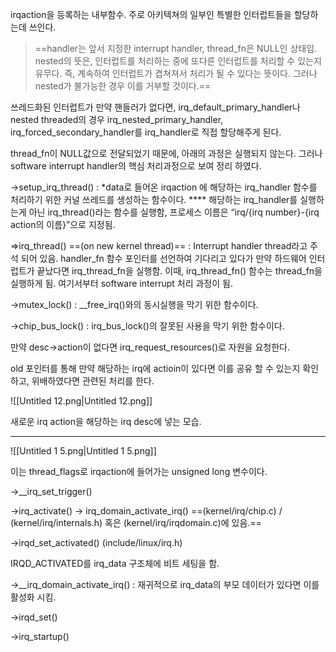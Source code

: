 irqaction을 등록하는 내부함수. 주로 아키텍쳐의 일부인 특별한 인터럽트들을 할당하는데 쓰인다.

> ==handler는 앞서 지정한 interrupt handler, thread_fn은 NULL인 상태임. nested의 뜻은, 인터럽트를 처리하는 중에 또다른 인터럽트를 처리할 수 있는지 유무다. 즉, 계속하여 인터럽트가 겹쳐져서 처리가 될 수 있다는 뜻이다. 그러나 nested가 불가능한 경우 이를 거부할 것이다.==

  

쓰레드화된 인터럽트가 만약 핸들러가 없다면, irq_default_primary_handler나 nested threaded의 경우 irq_nested_primary_handler, irq_forced_secondary_handler를 irq_handler로 직접 할당해주게 된다.

  

thread_fn이 NULL값으로 전달되었기 때문에, 아래의 과정은 실행되지 않는다. 그러나 software interrupt handler의 핵심 처리과정으로 보여 정리 하였다.

→setup_irq_thread() : *data로 들어온 irqaction 에 해당하는 irq_handler 함수를 처리하기 위한 커널 쓰레드를 생성하는 함수이다. **** 해당하는 irq_handler를 실행하는게 아닌 irq_thread()라는 함수를 실행함, 프로세스 이름은 “irq/{irq number}-{irq action의 이름}”으로 지정됨.

⇒irq_thread() ==(on new kernel thread)== : Interrupt handler thread라고 주석 되어 있음. handler_fn 함수 포인터를 선언하여 기다리고 있다가 만약 하드웨어 인터럽트가 끝났다면 irq_thread_fn을 실행함. 이때, irq_thread_fn() 함수는 thread_fn을 실행하게 됨. 여기서부터 software interrupt 처리 과정이 됨.

  

  

→mutex_lock() : __free_irq()와의 동시실행을 막기 위한 함수이다.

→chip_bus_lock() : irq_bus_lock()의 잘못된 사용을 막기 위한 함수이다.

만약 desc→action이 없다면 irq_request_resources()로 자원을 요청한다.

old 포인터를 통해 만약 해당하는 irq에 actioin이 있다면 이를 공유 할 수 있는지 확인하고, 위배하였다면 관련된 처리를 한다.

  

![[Untitled 12.png|Untitled 12.png]]

새로운 irq action을 해당하는 irq desc에 넣는 모습.

  

---

![[Untitled 1 5.png|Untitled 1 5.png]]

이는 thread_flags로 irqaction에 들어가는 unsigned long 변수이다.

  

→__irq_set_trigger()

→irq_activate() → irq_domain_activate_irq() ==(kernel/irq/chip.c) / (kernel/irq/internals.h) 혹은 (kernel/irq/irqdomain.c)에 있음.==

→irqd_set_activated() (include/linux/irq.h)

IRQD_ACTIVATED를 irq_data 구조체에 비트 세팅을 함.

→__irq_domain_activate_irq() : 재귀적으로 irq_data의 부모 데이터가 있다면 이를 활성화 시킴.

→irqd_set()

→irq_startup()